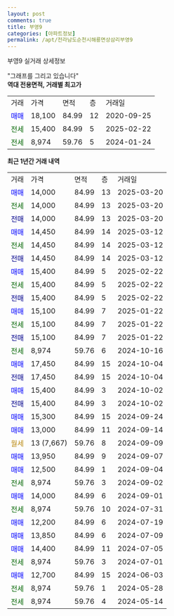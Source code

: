 ```yaml
---
layout: post
comments: true
title: 부영9
categories: [아파트정보]
permalink: /apt/전라남도순천시해룡면상삼리부영9
---
```


부영9 실거래 상세정보

<script type="text/javascript">
  google.charts.load('current', {'packages':['line', 'corechart']});
  google.charts.setOnLoadCallback(drawChart);

  function drawChart() {
    var data = new google.visualization.DataTable();
    data.addColumn('date', '거래일');
    data.addColumn('number', "매매");
    data.addColumn('number', "전세");
    data.addColumn('number', "전매");

    data.addRows([[new Date(Date.parse("2025-03-20")), 14000, null, null], [new Date(Date.parse("2025-03-20")), null, 14000, null], [new Date(Date.parse("2025-03-20")), null, null, 14000], [new Date(Date.parse("2025-03-12")), 14450, null, null], [new Date(Date.parse("2025-03-12")), null, 14450, null], [new Date(Date.parse("2025-03-12")), null, null, 14450], [new Date(Date.parse("2025-02-22")), 15400, null, null], [new Date(Date.parse("2025-02-22")), null, 15400, null], [new Date(Date.parse("2025-02-22")), null, null, 15400], [new Date(Date.parse("2025-01-22")), 15100, null, null], [new Date(Date.parse("2025-01-22")), null, 15100, null], [new Date(Date.parse("2025-01-22")), null, null, 15100], [new Date(Date.parse("2024-10-16")), null, 8974, null], [new Date(Date.parse("2024-10-04")), 17450, null, null], [new Date(Date.parse("2024-10-04")), null, null, 17450], [new Date(Date.parse("2024-10-02")), 15400, null, null], [new Date(Date.parse("2024-10-02")), null, null, 15400], [new Date(Date.parse("2024-09-24")), 15300, null, null], [new Date(Date.parse("2024-09-14")), 13000, null, null], [new Date(Date.parse("2024-09-09")), null, null, null], [new Date(Date.parse("2024-09-07")), 13950, null, null], [new Date(Date.parse("2024-09-04")), 12500, null, null], [new Date(Date.parse("2024-09-02")), null, 8974, null], [new Date(Date.parse("2024-09-01")), 14000, null, null], [new Date(Date.parse("2024-07-31")), null, 8974, null], [new Date(Date.parse("2024-07-19")), 12200, null, null], [new Date(Date.parse("2024-07-09")), 13850, null, null], [new Date(Date.parse("2024-07-05")), 14400, null, null], [new Date(Date.parse("2024-07-01")), null, 8974, null], [new Date(Date.parse("2024-06-03")), 12700, null, null], [new Date(Date.parse("2024-05-28")), null, 8974, null], [new Date(Date.parse("2024-05-14")), null, 8974, null]]);

    var options = {
      hAxis: {
        format: 'yyyy/MM/dd'
      },    
      lineWidth: 0,
      pointsVisible: true,    
      title: '최근 1년간 유형별 실거래가 분포',
      legend: { position: 'bottom' }
    };

    var formatter = new google.visualization.NumberFormat({pattern:'###,###'} );
    formatter.format(data, 1);
    formatter.format(data, 2);
    
    setTimeout(function() {
        var chart = new google.visualization.LineChart(document.getElementById('columnchart_material'));
        chart.draw(data, (options));
        document.getElementById('loading').style.display = 'none';
    }, 200);
  }
</script>


<div id="loading" style="z-index:20; display: block; margin-left: 0px">"그래프를 그리고 있습니다"</div>
<div id="columnchart_material" style="width: 95%; margin-left: 0px; display: block"></div>
<!-- contents start -->
<b>역대 전용면적, 거래별 최고가</b>
<table class="sortable">
    <tr>
      <td>거래</td>
      <td>가격</td>
      <td>면적</td>
      <td>층</td>
      <td>거래일</td>
    </tr>
        <tr>
          <td><a style="color: blue">매매</a></td>
          <td>18,100</td>
          <td>84.99</td>
          <td>12</td>
          <td>2020-09-25</td>
        </tr>        
        <tr>
              <td><a style="color: darkgreen">전세</a></td>
              <td>15,400</td>
              <td>84.99</td>
              <td>5</td>
              <td>2025-02-22</td>
            </tr>            <tr>
              <td><a style="color: darkgreen">전세</a></td>
              <td>8,974</td>
              <td>59.76</td>
              <td>5</td>
              <td>2024-01-24</td>
            </tr>        
    
</table>

<b>최근 1년간 거래 내역</b>

<table class="sortable">
    <tr>
      <td>거래</td>
      <td>가격</td>
      <td>면적</td>
      <td>층</td>
      <td>거래일</td>
    </tr>
    <tr>
      <td><a style="color: blue">매매</a></td>
      <td>14,000</td>
      <td>84.99</td>
      <td>13</td>
      <td>2025-03-20</td>
    </tr>          <tr>
      <td><a style="color: darkgreen">전세</a></td>
      <td>14,000</td>
      <td>84.99</td>
      <td>13</td>
      <td>2025-03-20</td>
    </tr>          <tr>
      <td><a style="color: darkblue">전매</a></td>
      <td>14,000</td>
      <td>84.99</td>
      <td>13</td>
      <td>2025-03-20</td>
    </tr>          <tr>
      <td><a style="color: blue">매매</a></td>
      <td>14,450</td>
      <td>84.99</td>
      <td>14</td>
      <td>2025-03-12</td>
    </tr>          <tr>
      <td><a style="color: darkgreen">전세</a></td>
      <td>14,450</td>
      <td>84.99</td>
      <td>14</td>
      <td>2025-03-12</td>
    </tr>          <tr>
      <td><a style="color: darkblue">전매</a></td>
      <td>14,450</td>
      <td>84.99</td>
      <td>14</td>
      <td>2025-03-12</td>
    </tr>          <tr>
      <td><a style="color: blue">매매</a></td>
      <td>15,400</td>
      <td>84.99</td>
      <td>5</td>
      <td>2025-02-22</td>
    </tr>          <tr>
      <td><a style="color: darkgreen">전세</a></td>
      <td>15,400</td>
      <td>84.99</td>
      <td>5</td>
      <td>2025-02-22</td>
    </tr>          <tr>
      <td><a style="color: darkblue">전매</a></td>
      <td>15,400</td>
      <td>84.99</td>
      <td>5</td>
      <td>2025-02-22</td>
    </tr>          <tr>
      <td><a style="color: blue">매매</a></td>
      <td>15,100</td>
      <td>84.99</td>
      <td>7</td>
      <td>2025-01-22</td>
    </tr>          <tr>
      <td><a style="color: darkgreen">전세</a></td>
      <td>15,100</td>
      <td>84.99</td>
      <td>7</td>
      <td>2025-01-22</td>
    </tr>          <tr>
      <td><a style="color: darkblue">전매</a></td>
      <td>15,100</td>
      <td>84.99</td>
      <td>7</td>
      <td>2025-01-22</td>
    </tr>          <tr>
      <td><a style="color: darkgreen">전세</a></td>
      <td>8,974</td>
      <td>59.76</td>
      <td>6</td>
      <td>2024-10-16</td>
    </tr>          <tr>
      <td><a style="color: blue">매매</a></td>
      <td>17,450</td>
      <td>84.99</td>
      <td>15</td>
      <td>2024-10-04</td>
    </tr>          <tr>
      <td><a style="color: darkblue">전매</a></td>
      <td>17,450</td>
      <td>84.99</td>
      <td>15</td>
      <td>2024-10-04</td>
    </tr>          <tr>
      <td><a style="color: blue">매매</a></td>
      <td>15,400</td>
      <td>84.99</td>
      <td>3</td>
      <td>2024-10-02</td>
    </tr>          <tr>
      <td><a style="color: darkblue">전매</a></td>
      <td>15,400</td>
      <td>84.99</td>
      <td>3</td>
      <td>2024-10-02</td>
    </tr>          <tr>
      <td><a style="color: blue">매매</a></td>
      <td>15,300</td>
      <td>84.99</td>
      <td>15</td>
      <td>2024-09-24</td>
    </tr>          <tr>
      <td><a style="color: blue">매매</a></td>
      <td>13,000</td>
      <td>84.99</td>
      <td>11</td>
      <td>2024-09-14</td>
    </tr>          <tr>
      <td><a style="color: darkgoldenrod">월세</a></td>
      <td>13 (7,667)</td>
      <td>59.76</td>
      <td>8</td>
      <td>2024-09-09</td>
    </tr>          <tr>
      <td><a style="color: blue">매매</a></td>
      <td>13,950</td>
      <td>84.99</td>
      <td>9</td>
      <td>2024-09-07</td>
    </tr>          <tr>
      <td><a style="color: blue">매매</a></td>
      <td>12,500</td>
      <td>84.99</td>
      <td>1</td>
      <td>2024-09-04</td>
    </tr>          <tr>
      <td><a style="color: darkgreen">전세</a></td>
      <td>8,974</td>
      <td>59.76</td>
      <td>3</td>
      <td>2024-09-02</td>
    </tr>          <tr>
      <td><a style="color: blue">매매</a></td>
      <td>14,000</td>
      <td>84.99</td>
      <td>6</td>
      <td>2024-09-01</td>
    </tr>          <tr>
      <td><a style="color: darkgreen">전세</a></td>
      <td>8,974</td>
      <td>59.76</td>
      <td>10</td>
      <td>2024-07-31</td>
    </tr>          <tr>
      <td><a style="color: blue">매매</a></td>
      <td>12,200</td>
      <td>84.99</td>
      <td>6</td>
      <td>2024-07-19</td>
    </tr>          <tr>
      <td><a style="color: blue">매매</a></td>
      <td>13,850</td>
      <td>84.99</td>
      <td>6</td>
      <td>2024-07-09</td>
    </tr>          <tr>
      <td><a style="color: blue">매매</a></td>
      <td>14,400</td>
      <td>84.99</td>
      <td>11</td>
      <td>2024-07-05</td>
    </tr>          <tr>
      <td><a style="color: darkgreen">전세</a></td>
      <td>8,974</td>
      <td>59.76</td>
      <td>3</td>
      <td>2024-07-01</td>
    </tr>          <tr>
      <td><a style="color: blue">매매</a></td>
      <td>12,700</td>
      <td>84.99</td>
      <td>15</td>
      <td>2024-06-03</td>
    </tr>          <tr>
      <td><a style="color: darkgreen">전세</a></td>
      <td>8,974</td>
      <td>59.76</td>
      <td>1</td>
      <td>2024-05-28</td>
    </tr>          <tr>
      <td><a style="color: darkgreen">전세</a></td>
      <td>8,974</td>
      <td>59.76</td>
      <td>4</td>
      <td>2024-05-14</td>
    </tr>      </table>
<!-- contents end -->    

